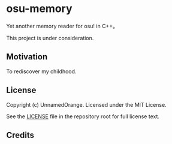 # osu-memory

Yet another memory reader for osu! in C++。

This project is under consideration.

## Motivation

To rediscover my childhood.

## License

Copyright (c) UnnamedOrange. Licensed under the MIT License.

See the [LICENSE](./LICENSE) file in the repository root for full license text.

## Credits

